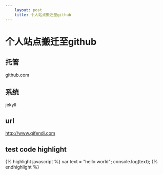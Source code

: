 ```yaml
---
    layout: post
    title: 个人站点搬迁至github
---
```


# 个人站点搬迁至github

## 托管
github.com

## 系统
jekyll

## url
<http://www.qifendi.com>

## test code highlight

{% highlight javascript %}
var text = "hello world";
console.log(text);
{% endhighlight %}
